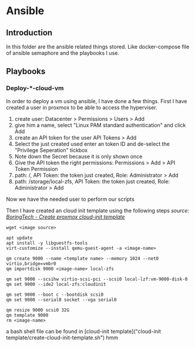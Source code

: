 # Ansible

## Introduction

In this folder are the ansible related things stored. Like docker-compose file of ansible semaphore and the playbooks I use.

## Playbooks

### Deploy-\*-cloud-vm

In order to deploy a vm using ansible, I have done a few things. First I have created a user in proxmox to be able to access the hyperviser.

1. create user: Datacenter > Permissions > Users > Add
2. give him a name, select "Linux PAM standard authentication" and click Add
3. create an API token for the user API Tokens > Add
4. Select the just created used enter an token ID and de-select the "Privilege Seperation" tickbox
5. Note down the Secret because it is only shown once
6. Give the API token the right permissions: Permissions > Add > API Token Permission
7. path: /, API Token: the token just created, Role: Administrator > Add
8. path: /storage/local-zfs, API Token: the token just created, Role: Administrator > Add

Now we have the needed user to perform our scripts

Then I have created an cloud init template using the following steps
_source: [BoringTech - Create proxmox cloud-init template](https://boringtech.net/blog/create-proxmox-cloud-init-templates/)_

```shell
wget <image source>

```

```shell
apt update
apt install -y libguestfs-tools
virt-customize --install qemu-guest-agent -a <image-name>
```

```shell
qm create 9000 --name <template name> --memory 1024 --net0 virtio,bridge=vmbr0
qm importdisk 9000 <image-name> local-zfs

qm set 9000 --scsihw virtio-scsi-pci --scsi0 local-lzf:vm-9000-disk-0
qm set 9000 --ide2 local-zfs:cloudinit

qm set 9000 --boot c --bootdisk scsi0
qm set 9000 --serial0 socket --vga serial0

qm resize 9000 scsi0 32G
qm template 9000
rm <image-name>
```

a bash shell file can be found in [cloud-init template]("cloud-init template/create-cloud-init-template.sh")
hmm
